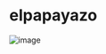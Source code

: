 # elpapayazo

![image](https://github.com/carlosjvargase/elpapayazo/assets/104727028/3af111d1-3205-49e5-8ccc-1aa45e99f5d8)
